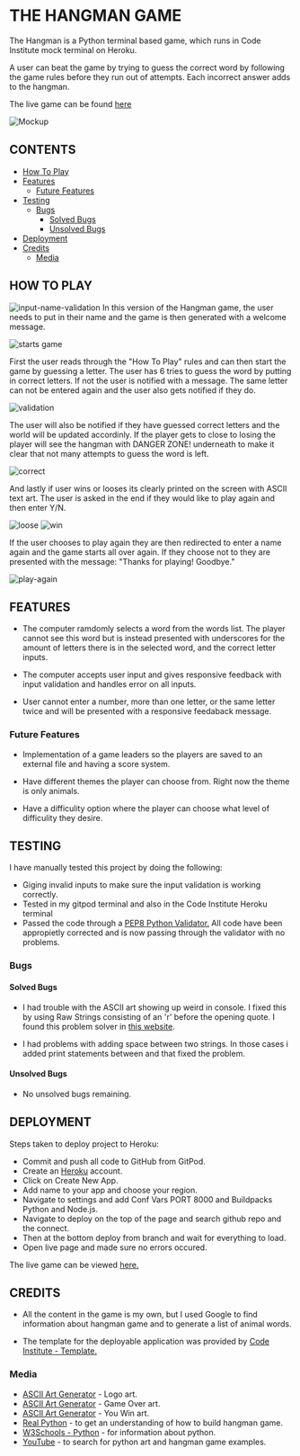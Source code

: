 # THE HANGMAN GAME
The Hangman is a Python terminal based game, which runs in Code Institute mock terminal on Heroku.

A user can beat the game by trying to guess the correct word by following the game rules before they run out of attempts. Each incorrect answer adds to the hangman.

The live game can be found [here](https://the-hangman-game-p3-63bab5abcbcf.herokuapp.com/)

![Mockup](docs/mockup.jpeg)

## CONTENTS
- [How To Play](#how-to-play)
- [Features](#features)
  - [Future Features](#future-features)
- [Testing](#testing)
  - [Bugs](#bugs)
    - [Solved Bugs](#solved-bugs)
    - [Unsolved Bugs](#unsolved-bugs)
- [Deployment](#deployment)
- [Credits](#credits)
  - [Media](#media)

## HOW TO PLAY

![input-name-validation](docs/name-valid.jpeg)
In this version of the Hangman game, the user needs to put in their name and the game is then generated with a welcome message. 

![starts game](docs/welcome.jpeg)

First the user reads through the "How To Play" rules and can then start the game by guessing a letter. The user has 6 tries to guess the word by putting in correct letters. If not the user is notified with a message. The same letter can not be entered again and the user also gets notified if they do.

![validation](docs/incorrect.jpeg)

The user will also be notified if they have guessed correct letters and the world will be updated accordinly. If the player gets to close to losing the player will see the hangman with DANGER ZONE! underneath to make it clear that not many attempts to guess the word is left.

![correct](docs/correct.jpeg)

And lastly if user wins or looses its clearly printed on the screen with ASCII text art. The user is asked in the end if they would like to play again and then enter Y/N.

![loose](docs/game-over.jpeg)
![win](docs/win.jpeg)

If the user chooses to play again they are then redirected to enter a name again and the game starts all over again. If they choose not to they are presented with the message: "Thanks for playing! Goodbye."

![play-again](docs/restart.jpeg)

## FEATURES
- The computer ramdomly selects a word from the words list. The player cannot see this word but is instead presented with underscores for the amount of letters there is in the selected word, and the correct letter inputs.

- The computer accepts user input and gives responsive feedback with input validation and handles error on all inputs.

- User cannot enter a number, more than one letter, or the same letter twice and will be presented with a responsive feedaback message.

### Future Features
- Implementation of a game leaders so the players are saved to an external file and having a score system.

- Have different themes the player can choose from. Right now the theme is only animals.

- Have a difficulity option where the player can choose what level of difficulity they desire.

## TESTING
I have manually tested this project by doing the following:
- Giging invalid inputs to make sure the input validation is working correctly.
- Tested in my gitpod terminal and also in the Code Institute Heroku terminal
- Passed the code through a [PEP8 Python Validator.](https://pep8ci.herokuapp.com/#) All code have been appropietly corrected and is now passing through the validator with no problems.

### Bugs
#### Solved Bugs
- I had trouble with the ASCII art showing up weird in console. I fixed this by using Raw Strings consisting of an 'r' before the opening quote. I found this problem solver in [this website](https://realpython.com/python-hangman/#step-5-draw-the-hanged-man).

- I had problems with adding space between two strings. In those cases i added print statements between and that fixed the problem.

#### Unsolved Bugs
- No unsolved bugs remaining.

## DEPLOYMENT
Steps taken to deploy project to Heroku:
- Commit and push all code to GitHub from GitPod.
- Create an [Heroku](https://heroku.com) account.
- Click on Create New App.
- Add name to your app and choose your region.
- Navigate to settings and add Conf Vars PORT 8000 and Buildpacks Python and Node.js.
- Navigate to deploy on the top of the page and search github repo and the connect.
- Then at the bottom deploy from branch and wait for everything to load.
- Open live page and made sure no errors occured.

The live game can be viewed [here.](https://the-hangman-game-p3-63bab5abcbcf.herokuapp.com/)


## CREDITS
- All the content in the game is my own, but I used Google to find information about hangman game and to generate a list of animal words.

- The template for the deployable application was provided by [Code Institute - Template.](https://github.com/Code-Institute-Org/p3-template)

### Media
- [ASCII Art Generator](https://patorjk.com/software/taag/#p=display&v=0&f=Big&t=The%20Hangman) - Logo art.
- [ASCII Art Generator](https://patorjk.com/software/taag/#p=display&f=ANSI%20Regular&t=GAME%20OVER!) - Game Over art.
- [ASCII Art Generator](https://patorjk.com/software/taag/#p=display&f=ANSI%20Shadow&t=YOU%20WIN!) - You Win art.
- [Real Python](https://realpython.com/python-hangman/#step-5-draw-the-hanged-man) - to get an understanding of how to build hangman game.
- [W3Schools - Python](https://www.w3schools.com/python/) - for information about python.
- [YouTube](https://www.youtube.com) - to search for python art and hangman game examples.